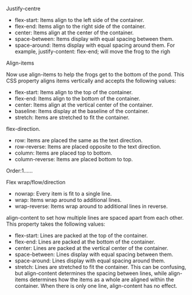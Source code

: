 
Justify-centre

* flex-start: Items align to the left side of the container.
* flex-end: Items align to the right side of the container.
* center: Items align at the center of the container.
* space-between: Items display with equal spacing between them.
* space-around: Items display with equal spacing around them.
For example, justify-content: flex-end; will move the frog to the righ



Align-items

Now use align-items to help the frogs get to the bottom of the pond. This CSS property aligns items vertically and accepts the following values:
* flex-start: Items align to the top of the container.
* flex-end: Items align to the bottom of the container.
* center: Items align at the vertical center of the container.
* baseline: Items display at the baseline of the container.
* stretch: Items are stretched to fit the container.


flex-direction. 
* row: Items are placed the same as the text direction.
* row-reverse: Items are placed opposite to the text direction.
* column: Items are placed top to bottom.
* column-reverse: Items are placed bottom to top.



Order:1……

Flex wrap/flow/direction

* nowrap: Every item is fit to a single line.
* wrap: Items wrap around to additional lines.
* wrap-reverse: Items wrap around to additional lines in reverse.


align-content to set how multiple lines are spaced apart from each other. This property takes the following values:
* flex-start: Lines are packed at the top of the container.
* flex-end: Lines are packed at the bottom of the container.
* center: Lines are packed at the vertical center of the container.
* space-between: Lines display with equal spacing between them.
* space-around: Lines display with equal spacing around them.
* stretch: Lines are stretched to fit the container.
This can be confusing, but align-content determines the spacing between lines, while align-items determines how the items as a whole are aligned within the container. When there is only one line, align-content has no effect.
